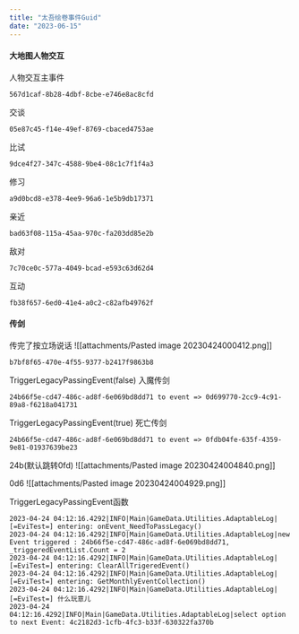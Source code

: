 ```yaml
---
title: "太吾绘卷事件Guid"
date: "2023-06-15"
---
```


#### 大地图人物交互

人物交互主事件
```
567d1caf-8b28-4dbf-8cbe-e746e8ac8cfd
```

交谈
```
05e87c45-f14e-49ef-8769-cbaced4753ae
```

比试
```
9dce4f27-347c-4588-9be4-08c1c7f1f4a3
```

修习
```
a9d0bcd8-e378-4ee9-96a6-1e5b9db17371
```

亲近
```
bad63f08-115a-45aa-970c-fa203dd85e2b
```

敌对
```
7c70ce0c-577a-4049-bcad-e593c63d62d4
```

互动
```
fb38f657-6ed0-41e4-a0c2-c82afb49762f
```


#### 传剑
传完了按立场说话
![[attachments/Pasted image 20230424000412.png]]
```
b7bf8f65-470e-4f55-9377-b2417f9863b8
```

TriggerLegacyPassingEvent(false)
入魔传剑
```
24b66f5e-cd47-486c-ad8f-6e069bd8dd71 to event => 0d699770-2cc9-4c91-89a8-f6218a041731
```

TriggerLegacyPassingEvent(true)
死亡传剑
```
24b66f5e-cd47-486c-ad8f-6e069bd8dd71 to event => 0fdb04fe-635f-4359-9e81-01937639be23
```

24b(默认跳转0fd)
![[attachments/Pasted image 20230424004840.png]]

0d6
![[attachments/Pasted image 20230424004929.png]]

TriggerLegacyPassingEvent函数
```text
2023-04-24 04:12:16.4292|INFO|Main|GameData.Utilities.AdaptableLog|[=EviTest=] entering: onEvent_NeedToPassLegacy()
2023-04-24 04:12:16.4292|INFO|Main|GameData.Utilities.AdaptableLog|new Event triggered : 24b66f5e-cd47-486c-ad8f-6e069bd8dd71, _triggeredEventList.Count = 2
2023-04-24 04:12:16.4292|INFO|Main|GameData.Utilities.AdaptableLog|[=EviTest=] entering: ClearAllTrigeredEvent()
2023-04-24 04:12:16.4292|INFO|Main|GameData.Utilities.AdaptableLog|[=EviTest=] entering: GetMonthlyEventCollection()
2023-04-24 04:12:16.4292|INFO|Main|GameData.Utilities.AdaptableLog|[=EviTest=] 什么玩意儿
2023-04-24 04:12:16.4292|INFO|Main|GameData.Utilities.AdaptableLog|select option to next Event: 4c2182d3-1cfb-4fc3-b33f-630322fa370b
```